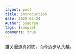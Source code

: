 ```yaml
---
layout: post
title: Introduction
date: 2020-03-24
Author: Syaoran
tags: [sample]
comments: true
---
```


雄关漫道真如铁，而今迈步从头越。

